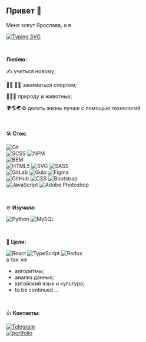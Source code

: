 ## Привет 👋

Меня зовут Ярослава, и я 

[![Typing SVG](https://readme-typing-svg.demolab.com?font=Fira+Code&weight=700&duration=4500&pause=1000&color=02C224&background=FFFFFF00&vCenter=true&random=false&width=435&lines=Junior+Frontend+Developer+🌿)](https://git.io/typing-svg)

<br>

**Люблю:**

✍️ учиться новому;

🚴‍♀️ 🤸‍♀️ заниматься спортом;

🌱🌳🐱 природу и животных;

🌍🌎🌏♻ делать жизнь лучше с помощью технологий

<br>

🛠️ **Cтек:** 

![Git](https://img.shields.io/badge/git-%23F05033.svg?style=for-the-badge&logo=git&logoColor=white)
<br>
![SCSS](https://img.shields.io/badge/scss-E23795.svg?style=for-the-badge&logo=svg&logoColor=white)
![NPM](https://img.shields.io/badge/NPM-%23CB3837.svg?style=for-the-badge&logo=npm&logoColor=white)
<br>
![BEM](https://img.shields.io/badge/bem%20methodology-AE0B83.svg?style=for-the-badge&logo=bem&logoColor=white)
<br>
![HTML5](https://img.shields.io/badge/html5-%23E34F26.svg?style=for-the-badge&logo=html5&logoColor=white)
![SVG](https://img.shields.io/badge/svg-D30066.svg?style=for-the-badge&logo=svg&logoColor=white)
![SASS](https://img.shields.io/badge/SASS-hotpink.svg?style=for-the-badge&logo=SASS&logoColor=white)
<br>
![GitLab](https://img.shields.io/badge/GitLab-F08C00?style=for-the-badge&logo=gitlab&logoColor=white)
![Gulp](https://img.shields.io/badge/GULP-%23CF4647.svg?style=for-the-badge&logo=gulp&logoColor=white)
![Figma](https://img.shields.io/badge/figma-%23F24E1E.svg?style=for-the-badge&logo=figma&logoColor=white)
<br>
![GitHub](https://img.shields.io/badge/github-004B0A.svg?style=for-the-badge&logo=github&logoColor=white)
![CSS](https://img.shields.io/badge/CSS-239120?&style=for-the-badge&logo=css3&logoColor=white)
![Bootstrap](https://img.shields.io/badge/bootstrap-%238511FA.svg?style=for-the-badge&logo=bootstrap&logoColor=white)
<br>
![JavaScript](https://img.shields.io/badge/JavaScript-F7DF1E?style=for-the-badge&logo=javascript&logoColor=black)
![Adobe Photoshop](https://img.shields.io/badge/adobe%20photoshop-%2331A8FF.svg?style=for-the-badge&logo=adobe%20photoshop&logoColor=white)

<br>

⚙️ **Изучала:**

![Python](https://img.shields.io/badge/python-3670A0?style=for-the-badge&logo=python&logoColor=ffdd54)
![MySQL](https://img.shields.io/badge/mysql-5BA2D8.svg?style=for-the-badge&logo=mysql&logoColor=white)

<br>

🏹 **Цели:**

![React](https://img.shields.io/badge/react-%2320232a.svg?style=for-the-badge&logo=react&logoColor=%2361DAFB)
![TypeScript](https://img.shields.io/badge/typescript-%23007ACC.svg?style=for-the-badge&logo=typescript&logoColor=white)
![Redux](https://img.shields.io/badge/redux-%23593d88.svg?style=for-the-badge&logo=redux&logoColor=white)
<br>
а так же
* алгоритмы;
* анализ данных;
* китайский язык и культура;
* to be continued....

<br>

👍 **Контакты:**

[![Telegram](https://img.shields.io/badge/Telegram-2CA5E0?style=for-the-badge&logo=telegram&logoColor=white)](https://t.me/YaroslavaSabitova)
<br>
[![portfolio](https://img.shields.io/badge/my_portfolio-C00079?style=for-the-badge&logo=ko-fi&logoColor=white)](https://yaroslavasabitova.github.io/yaroslava_sabitova/) 




